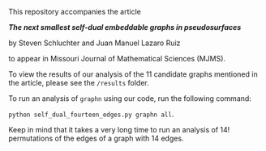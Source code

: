This repository accompanies the article

___***The next smallest self-dual embeddable graphs in pseudosurfaces***___

by Steven Schluchter and Juan Manuel Lazaro Ruiz

to appear in Missouri Journal of Mathematical Sciences (MJMS).

To view the results of our analysis of the 11 candidate graphs mentioned in the article, please see the `/results` folder.

To run an analysis of `graphn` using our code, run the following command:

```python self_dual_fourteen_edges.py graphn all```.

Keep in mind that it takes a very long time to run an analysis of 14! permutations of the edges of a graph with 14 edges.

